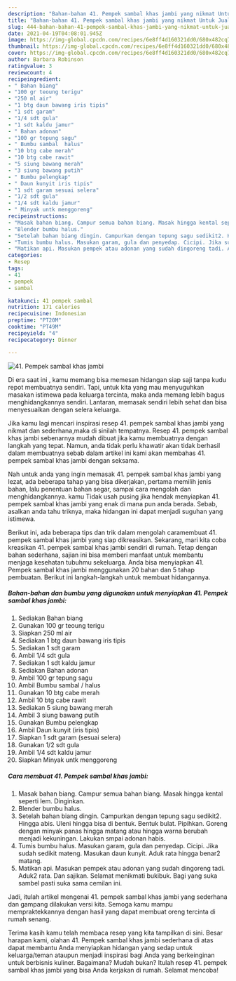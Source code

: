 ```yaml
---
description: "Bahan-bahan 41. Pempek sambal khas jambi yang nikmat Untuk Jualan"
title: "Bahan-bahan 41. Pempek sambal khas jambi yang nikmat Untuk Jualan"
slug: 444-bahan-bahan-41-pempek-sambal-khas-jambi-yang-nikmat-untuk-jualan
date: 2021-04-19T04:08:01.945Z
image: https://img-global.cpcdn.com/recipes/6e8ff4d160321dd0/680x482cq70/41-pempek-sambal-khas-jambi-foto-resep-utama.jpg
thumbnail: https://img-global.cpcdn.com/recipes/6e8ff4d160321dd0/680x482cq70/41-pempek-sambal-khas-jambi-foto-resep-utama.jpg
cover: https://img-global.cpcdn.com/recipes/6e8ff4d160321dd0/680x482cq70/41-pempek-sambal-khas-jambi-foto-resep-utama.jpg
author: Barbara Robinson
ratingvalue: 3
reviewcount: 4
recipeingredient:
- " Bahan biang"
- "100 gr teoung terigu"
- "250 ml air"
- "1 btg daun bawang iris tipis"
- "1 sdt garam"
- "1/4 sdt gula"
- "1 sdt kaldu jamur"
- " Bahan adonan"
- "100 gr tepung sagu"
- " Bumbu sambal  halus"
- "10 btg cabe merah"
- "10 btg cabe rawit"
- "5 siung bawang merah"
- "3 siung bawang putih"
- " Bumbu pelengkap"
- " Daun kunyit iris tipis"
- "1 sdt garam sesuai selera"
- "1/2 sdt gula"
- "1/4 sdt kaldu jamur"
- " Minyak untk menggoreng"
recipeinstructions:
- "Masak bahan biang. Campur semua bahan biang. Masak hingga kental seperti lem. Dinginkan."
- "Blender bumbu halus."
- "Setelah bahan biang dingin. Campurkan dengan tepung sagu sedikit2. Hingga abis. Uleni hingga bisa di bentuk. Bentuk bulat. Pipihkan. Goreng dengan minyak panas hingga matang atau hingga warna berubah menjadi kekuningan. Lakukan smpai adonan habis."
- "Tumis bumbu halus. Masukan garam, gula dan penyedap. Cicipi. Jika sudah sedikit mateng. Masukan daun kunyit. Aduk rata hingga benar2 matang."
- "Matikan api. Masukan pempek atau adonan yang sudah dingoreng tadi. Aduk2 rata. Dan sajikan. Selamat menikmati bukibuk. Bagi yang suka sambel pasti suka sama cemilan ini."
categories:
- Resep
tags:
- 41
- pempek
- sambal

katakunci: 41 pempek sambal 
nutrition: 171 calories
recipecuisine: Indonesian
preptime: "PT20M"
cooktime: "PT49M"
recipeyield: "4"
recipecategory: Dinner

---
```



![41. Pempek sambal khas jambi](https://img-global.cpcdn.com/recipes/6e8ff4d160321dd0/680x482cq70/41-pempek-sambal-khas-jambi-foto-resep-utama.jpg)

Di era  saat ini , kamu memang bisa memesan hidangan siap saji tanpa kudu repot membuatnya sendiri. Tapi, untuk kita yang mau menyuguhkan masakan istimewa pada keluarga tercinta, maka anda memang lebih bagus menghidangkannya sendiri. Lantaran, memasak sendiri lebih sehat dan bisa menyesuaikan dengan selera keluarga.

Jika kamu lagi mencari inspirasi resep 41. pempek sambal khas jambi yang nikmat dan sederhana,maka di sinilah tempatnya. Resep 41. pempek sambal khas jambi  sebenarnya mudah dibuat jika kamu membuatnya dengan langkah yang tepat. Namun, anda tidak perlu khawatir akan tidak berhasil dalam membuatnya 
sebab dalam artikel ini kami akan membahas 41. pempek sambal khas jambi dengan seksama.  



Nah untuk anda yang ingin memasak 41. pempek sambal khas jambi yang lezat, ada beberapa tahap yang bisa dikerjakan, pertama memilih jenis bahan, lalu penentuan bahan segar, sampai cara mengolah dan menghidangkannya. kamu Tidak usah pusing jika hendak menyiapkan 41. pempek sambal khas jambi yang enak di mana pun anda berada. Sebab, asalkan anda  tahu triknya, maka hidangan ini dapat menjadi suguhan yang istimewa.

Berikut ini, ada beberapa tips dan trik dalam mengolah caramembuat 41. pempek sambal khas jambi yang siap dikreasikan. Sekarang, mari kita coba kreasikan 41. pempek sambal khas jambi sendiri di rumah. Tetap dengan bahan sederhana, sajian ini bisa memberi manfaat untuk membantu menjaga kesehatan tubuhmu sekeluarga. Anda bisa menyiapkan 41. Pempek sambal khas jambi menggunakan 20 bahan dan 5 tahap pembuatan. Berikut ini langkah-langkah untuk membuat hidangannya.

<!--inarticleads1-->

##### Bahan-bahan dan bumbu yang digunakan untuk menyiapkan 41. Pempek sambal khas jambi:

1. Sediakan  Bahan biang
1. Gunakan 100 gr teoung terigu
1. Siapkan 250 ml air
1. Sediakan 1 btg daun bawang iris tipis
1. Sediakan 1 sdt garam
1. Ambil 1/4 sdt gula
1. Sediakan 1 sdt kaldu jamur
1. Sediakan  Bahan adonan
1. Ambil 100 gr tepung sagu
1. Ambil  Bumbu sambal / halus
1. Gunakan 10 btg cabe merah
1. Ambil 10 btg cabe rawit
1. Sediakan 5 siung bawang merah
1. Ambil 3 siung bawang putih
1. Gunakan  Bumbu pelengkap
1. Ambil  Daun kunyit (iris tipis)
1. Siapkan 1 sdt garam (sesuai selera)
1. Gunakan 1/2 sdt gula
1. Ambil 1/4 sdt kaldu jamur
1. Siapkan  Minyak untk menggoreng




<!--inarticleads2-->

##### Cara membuat 41. Pempek sambal khas jambi:

1. Masak bahan biang. Campur semua bahan biang. Masak hingga kental seperti lem. Dinginkan.
1. Blender bumbu halus.
1. Setelah bahan biang dingin. Campurkan dengan tepung sagu sedikit2. Hingga abis. Uleni hingga bisa di bentuk. Bentuk bulat. Pipihkan. Goreng dengan minyak panas hingga matang atau hingga warna berubah menjadi kekuningan. Lakukan smpai adonan habis.
1. Tumis bumbu halus. Masukan garam, gula dan penyedap. Cicipi. Jika sudah sedikit mateng. Masukan daun kunyit. Aduk rata hingga benar2 matang.
1. Matikan api. Masukan pempek atau adonan yang sudah dingoreng tadi. Aduk2 rata. Dan sajikan. Selamat menikmati bukibuk. Bagi yang suka sambel pasti suka sama cemilan ini.




Jadi, itulah artikel mengenai  41. pempek sambal khas jambi  yang sederhana dan gampang dilakukan versi kita. Semoga kamu mampu mempraktekkannya dengan hasil yang dapat membuat oreng tercinta di rumah senang. 

Terima kasih kamu telah membaca resep yang kita tampilkan di sini. Besar harapan kami, olahan  41. Pempek sambal khas jambi sederhana di atas dapat membantu Anda menyiapkan hidangan yang sedap untuk keluarga/teman ataupun menjadi inspirasi bagi Anda yang berkeinginan untuk berbisnis kuliner. Bagaimana? Mudah bukan? Itulah resep 41. pempek sambal khas jambi yang bisa Anda kerjakan di rumah. Selamat mencoba!

